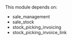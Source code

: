 This module depends on:

- sale_management
- sale_stock
- stock_picking_invoicing
- stock_picking_invoice_link
